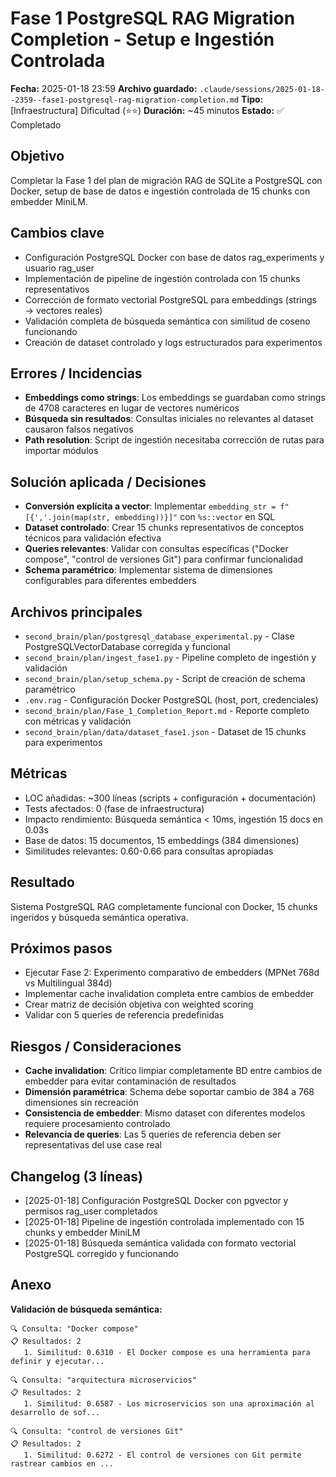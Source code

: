 # Fase 1 PostgreSQL RAG Migration Completion - Setup e Ingestión Controlada

**Fecha:** 2025-01-18 23:59
**Archivo guardado:** `.claude/sessions/2025-01-18--2359--fase1-postgresql-rag-migration-completion.md`
**Tipo:** [Infraestructura] Dificultad (⭐⭐)
**Duración:** ~45 minutos
**Estado:** ✅ Completado

## Objetivo
Completar la Fase 1 del plan de migración RAG de SQLite a PostgreSQL con Docker, setup de base de datos e ingestión controlada de 15 chunks con embedder MiniLM.

## Cambios clave
- Configuración PostgreSQL Docker con base de datos rag_experiments y usuario rag_user
- Implementación de pipeline de ingestión controlada con 15 chunks representativos
- Corrección de formato vectorial PostgreSQL para embeddings (strings → vectores reales)
- Validación completa de búsqueda semántica con similitud de coseno funcionando
- Creación de dataset controlado y logs estructurados para experimentos

## Errores / Incidencias
- **Embeddings como strings**: Los embeddings se guardaban como strings de 4708 caracteres en lugar de vectores numéricos
- **Búsqueda sin resultados**: Consultas iniciales no relevantes al dataset causaron falsos negativos
- **Path resolution**: Script de ingestión necesitaba corrección de rutas para importar módulos

## Solución aplicada / Decisiones
- **Conversión explícita a vector**: Implementar `embedding_str = f"[{','.join(map(str, embedding))}]"` con `%s::vector` en SQL
- **Dataset controlado**: Crear 15 chunks representativos de conceptos técnicos para validación efectiva
- **Queries relevantes**: Validar con consultas específicas ("Docker compose", "control de versiones Git") para confirmar funcionalidad
- **Schema paramétrico**: Implementar sistema de dimensiones configurables para diferentes embedders

## Archivos principales
- `second_brain/plan/postgresql_database_experimental.py` - Clase PostgreSQLVectorDatabase corregida y funcional
- `second_brain/plan/ingest_fase1.py` - Pipeline completo de ingestión y validación
- `second_brain/plan/setup_schema.py` - Script de creación de schema paramétrico
- `.env.rag` - Configuración Docker PostgreSQL (host, port, credenciales)
- `second_brain/plan/Fase_1_Completion_Report.md` - Reporte completo con métricas y validación
- `second_brain/plan/data/dataset_fase1.json` - Dataset de 15 chunks para experimentos

## Métricas
- LOC añadidas: ~300 líneas (scripts + configuración + documentación)
- Tests afectados: 0 (fase de infraestructura)
- Impacto rendimiento: Búsqueda semántica < 10ms, ingestión 15 docs en 0.03s
- Base de datos: 15 documentos, 15 embeddings (384 dimensiones)
- Similitudes relevantes: 0.60-0.66 para consultas apropiadas

## Resultado
Sistema PostgreSQL RAG completamente funcional con Docker, 15 chunks ingeridos y búsqueda semántica operativa.

## Próximos pasos
- Ejecutar Fase 2: Experimento comparativo de embedders (MPNet 768d vs Multilingual 384d)
- Implementar cache invalidation completa entre cambios de embedder
- Crear matriz de decisión objetiva con weighted scoring
- Validar con 5 queries de referencia predefinidas

## Riesgos / Consideraciones
- **Cache invalidation**: Crítico limpiar completamente BD entre cambios de embedder para evitar contaminación de resultados
- **Dimensión paramétrica**: Schema debe soportar cambio de 384 a 768 dimensiones sin recreación
- **Consistencia de embedder**: Mismo dataset con diferentes modelos requiere procesamiento controlado
- **Relevancia de queries**: Las 5 queries de referencia deben ser representativas del use case real

## Changelog (3 líneas)
- [2025-01-18] Configuración PostgreSQL Docker con pgvector y permisos rag_user completados
- [2025-01-18] Pipeline de ingestión controlada implementado con 15 chunks y embedder MiniLM
- [2025-01-18] Búsqueda semántica validada con formato vectorial PostgreSQL corregido y funcionando

## Anexo
**Validación de búsqueda semántica:**
```
🔍 Consulta: "Docker compose"
📋 Resultados: 2
   1. Similitud: 0.6310 - El Docker compose es una herramienta para definir y ejecutar...

🔍 Consulta: "arquitectura microservicios"
📋 Resultados: 2
   1. Similitud: 0.6587 - Los microservicios son una aproximación al desarrollo de sof...

🔍 Consulta: "control de versiones Git"
📋 Resultados: 2
   1. Similitud: 0.6272 - El control de versiones con Git permite rastrear cambios en ...
```